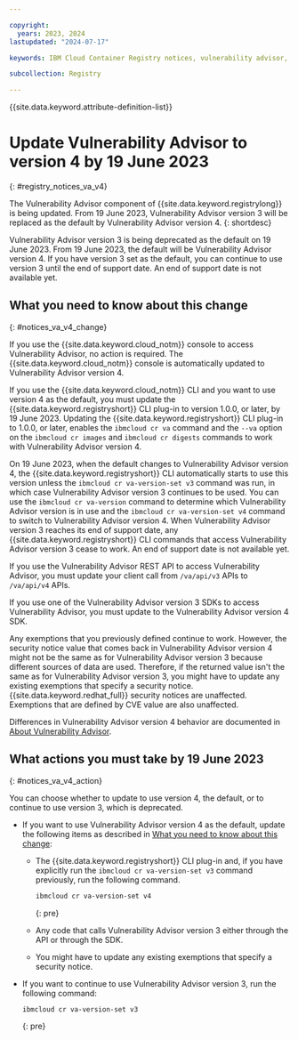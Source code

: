 ```yaml
---

copyright:
  years: 2023, 2024
lastupdated: "2024-07-17"

keywords: IBM Cloud Container Registry notices, vulnerability advisor, change, update, actions, sdk, code, api, cli, version 4, version 3

subcollection: Registry

---
```


{{site.data.keyword.attribute-definition-list}}

# Update Vulnerability Advisor to version 4 by 19 June 2023
{: #registry_notices_va_v4}


The Vulnerability Advisor component of {{site.data.keyword.registrylong}} is being updated. From 19 June 2023, Vulnerability Advisor version 3 will be replaced as the default by Vulnerability Advisor version 4.
{: shortdesc}

Vulnerability Advisor version 3 is being deprecated as the default on 19 June 2023. From 19 June 2023, the default will be Vulnerability Advisor version 4. If you have version 3 set as the default, you can continue to use version 3 until the end of support date. An end of support date is not available yet.

## What you need to know about this change
{: #notices_va_v4_change}

If you use the {{site.data.keyword.cloud_notm}} console to access Vulnerability Advisor, no action is required. The {{site.data.keyword.cloud_notm}} console is automatically updated to Vulnerability Advisor version 4.

If you use the {{site.data.keyword.cloud_notm}} CLI and you want to use version 4 as the default, you must update the {{site.data.keyword.registryshort}} CLI plug-in to version 1.0.0, or later, by 19 June 2023. Updating the {{site.data.keyword.registryshort}} CLI plug-in to 1.0.0, or later, enables the `ibmcloud cr va` command and the `--va` option on the `ibmcloud cr images` and `ibmcloud cr digests` commands to work with Vulnerability Advisor version 4.

On 19 June 2023, when the default changes to Vulnerability Advisor version 4, the {{site.data.keyword.registryshort}} CLI automatically starts to use this version unless the `ibmcloud cr va-version-set v3` command was run, in which case Vulnerability Advisor version 3 continues to be used. You can use the `ibmcloud cr va-version` command to determine which Vulnerability Advisor version is in use and the `ibmcloud cr va-version-set v4` command to switch to Vulnerability Advisor version 4. When Vulnerability Advisor version 3 reaches its end of support date, any {{site.data.keyword.registryshort}} CLI commands that access Vulnerability Advisor version 3 cease to work. An end of support date is not available yet.

If you use the Vulnerability Advisor REST API to access Vulnerability Advisor, you must update your client call from `/va/api/v3` APIs to `/va/api/v4` APIs.

If you use one of the Vulnerability Advisor version 3 SDKs to access Vulnerability Advisor, you must update to the Vulnerability Advisor version 4 SDK.

Any exemptions that you previously defined continue to work. However, the security notice value that comes back in Vulnerability Advisor version 4 might not be the same as for Vulnerability Advisor version 3 because different sources of data are used. Therefore, if the returned value isn't the same as for Vulnerability Advisor version 3, you might have to update any existing exemptions that specify a security notice. {{site.data.keyword.redhat_full}} security notices are unaffected. Exemptions that are defined by CVE value are also unaffected.

Differences in Vulnerability Advisor version 4 behavior are documented in [About Vulnerability Advisor](/docs/Registry?topic=Registry-va_index&interface=ui#about).

## What actions you must take by 19 June 2023
{: #notices_va_v4_action}

You can choose whether to update to use version 4, the default, or to continue to use version 3, which is deprecated.

- If you want to use Vulnerability Advisor version 4 as the default, update the following items as described in [What you need to know about this change](#notices_va_v4_change):

    - The {{site.data.keyword.registryshort}} CLI plug-in and, if you have explicitly run the `ibmcloud cr va-version-set v3` command previously, run the following command.

        ```txt
        ibmcloud cr va-version-set v4
        ```
        {: pre}

    - Any code that calls Vulnerability Advisor version 3 either through the API or through the SDK.
    - You might have to update any existing exemptions that specify a security notice.

- If you want to continue to use Vulnerability Advisor version 3, run the following command:

    ```txt
    ibmcloud cr va-version-set v3
    ```
    {: pre}
